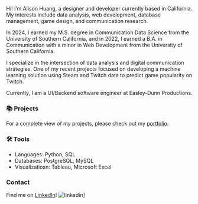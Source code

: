 <!-- ## Hi there 👋 -->

Hi! I’m Alison Huang, a designer and developer currently based in California. My interests include data analysis, web development, database management, game design, and communication research.

In 2024, I earned my M.S. degree in Communication Data Science from the University of Southern California, and in 2022, I earned a B.A. in Communication with a minor in Web Development from the University of Southern California.

I specialize in the intersection of data analysis and digital communication strategies. One of my recent projects focused on developing a machine learning solution using Steam and Twitch data to predict game popularity on Twitch.

Currently, I am a UI/Backend software engineer at Easley-Dunn Productions.

### 📚 Projects
For a complete view of my projects, please check out my [portfolio]().

### 🛠️ Tools
- Languages: Python, SQL
- Databases: PostgreSQL, MySQL
- Visualizatiosn: Tableau, Microsoft Excel

### Contact
Find me on [LinkedIn](https://www.linkedin.com/in/yueqi-huang/)! ![linkedin](https://img.shields.io/badge/Linkedin-0e76a8?style=for-the-badge&logo=Linkedin&logoColor=white)] 

<!--
**yq808/yq808** is a ✨ _special_ ✨ repository because its `README.md` (this file) appears on your GitHub profile.

Here are some ideas to get you started:

- 🔭 I’m currently working on ...
- 🌱 I’m currently learning ...
- 👯 I’m looking to collaborate on ...
- 🤔 I’m looking for help with ...
- 💬 Ask me about ...
- 📫 How to reach me: ...
- 😄 Pronouns: ...
- ⚡ Fun fact: ...
-->
